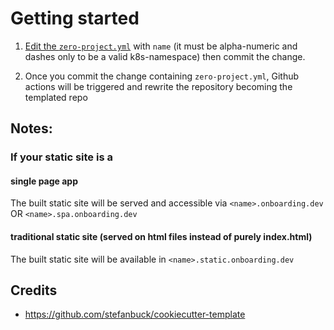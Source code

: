 # Getting started
1. [Edit the `zero-project.yml`][edit] with `name` (it must be alpha-numeric and dashes only to be a valid k8s-namespace) then commit the change.

2. Once you commit the change containing `zero-project.yml`, Github actions will be triggered and rewrite the repository becoming the templated repo

## Notes:
### If your static site is a
####  **single page app**
The built static site will be served and accessible via `<name>.onboarding.dev` OR `<name>.spa.onboarding.dev`  
#### **traditional static site** (served on html files instead of purely index.html)
The built static site will be available in `<name>.static.onboarding.dev`

## Credits
- https://github.com/stefanbuck/cookiecutter-template

[edit]: ../../edit/main/zero-project.yml
